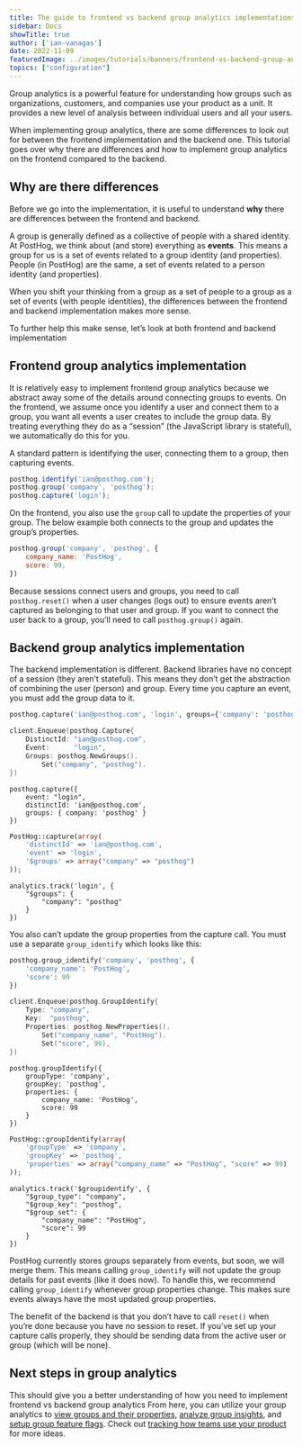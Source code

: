 ```yaml
---
title: The guide to frontend vs backend group analytics implementations
sidebar: Docs
showTitle: true
author: ['ian-vanagas']
date: 2022-11-09
featuredImage: ../images/tutorials/banners/frontend-vs-backend-group-analytics.png
topics: ["configuration"]
---
```


Group analytics is a powerful feature for understanding how groups such as organizations, customers, and companies use your product as a unit. It provides a new level of analysis between individual users and all your users.

When implementing group analytics, there are some differences to look out for between the frontend implementation and the backend one. This tutorial goes over why there are differences and how to implement group analytics on the frontend compared to the backend.

## Why are there differences

Before we go into the implementation, it is useful to understand **why** there are differences between the frontend and backend. 

A group is generally defined as a collective of people with a shared identity. At PostHog, we think about (and store) everything as **events**. This means a group for us is a set of events related to a group identity (and properties). People (in PostHog) are the same, a set of events related to a person identity (and properties). 

When you shift your thinking from a group as a set of people to a group as a set of events (with people identities), the differences between the frontend and backend implementation makes more sense.

To further help this make sense, let’s look at both frontend and backend implementation

## Frontend group analytics implementation

It is relatively easy to implement frontend group analytics because we abstract away some of the details around connecting groups to events. On the frontend, we assume once you identify a user and connect them to a group, you want all events a user creates to include the group data. By treating everything they do as a “session” (the JavaScript library is stateful), we automatically do this for you.

A standard pattern is identifying the user, connecting them to a group, then capturing events.

```js
posthog.identify('ian@posthog.com');
posthog.group('company', 'posthog');
posthog.capture('login');
```

On the frontend, you also use the `group` call to update the properties of your group. The below example both connects to the group and updates the group’s properties.

```js
posthog.group('company', 'posthog', {
    company_name: 'PostHog',
    score: 99,
})
```

Because sessions connect users and groups, you need to call `posthog.reset()` when a user changes (logs out) to ensure events aren’t captured as belonging to that user and group. If you want to connect the user back to a group, you’ll need to call `posthog.group()` again.

## Backend group analytics implementation

The backend implementation is different. Backend libraries have no concept of a session (they aren’t stateful). This means they don’t get the abstraction of combining the user (person) and group. Every time you capture an event, you must add the group data to it.

<MultiLanguage>

```python
posthog.capture('ian@posthog.com', 'login', groups={'company': 'posthog'})
```

```go
client.Enqueue(posthog.Capture{
    DistinctId: "ian@posthog.com",
    Event:      "login",
    Groups: posthog.NewGroups().
        Set("company", "posthog").
})
```

```node
posthog.capture({
    event: "login",
    distinctId: 'ian@posthog.com',
    groups: { company: 'posthog' }
})
```

```php
PostHog::capture(array(
    'distinctId' => 'ian@posthog.com',
    'event' => 'login',
    '$groups' => array("company" => "posthog")
));
```

```segment
analytics.track('login', {
    "$groups": {
        "company": "posthog"
    }
})
```

</MultiLanguage>

You also can’t update the group properties from the capture call. You must use a separate `group_identify` which looks like this:

<MultiLanguage>

```python
posthog.group_identify('company', 'posthog', {
    'company_name': 'PostHog',
    'score': 99
})
```

```go
client.Enqueue(posthog.GroupIdentify{
    Type: "company",
    Key:  "posthog",
    Properties: posthog.NewProperties().
        Set("company_name", "PostHog").
        Set("score", 99),
})
```

```node
posthog.groupIdentify({
    groupType: 'company',
    groupKey: 'posthog',
    properties: {
        company_name: 'PostHog',
        score: 99
    }
})
```

```php
PostHog::groupIdentify(array(
    'groupType' => 'company',
    'groupKey' => 'posthog',
    'properties' => array("company_name" => "PostHog", "score" => 99)
));
```

```segment
analytics.track('$groupidentify', {
    "$group_type": "company",
    "$group_key": "posthog",
    "$group_set": {
        "company_name": "PostHog",
        "score": 99
    }
})
```

</MultiLanguage>

PostHog currently stores groups separately from events, but soon, we will merge them. This means calling `group_identify` will not update the group details for past events (like it does now). To handle this, we recommend calling `group_identify` whenever group properties change. This makes sure events always have the most updated group properties.

The benefit of the backend is that you don’t have to call `reset()` when you’re done because you have no session to reset. If you’ve set up your capture calls properly, they should be sending data from the active user or group (which will be none).

## Next steps in group analytics

This should give you a better understanding of how you need to implement frontend vs backend group analytics From here, you can utilize your group analytics to [view groups and their properties](/manual/group-analytics#viewing-groups-and-their-properties), [analyze group insights](/manual/group-analytics#analyzing-group-insights), and [setup group feature flags](/manual/group-analytics#integrating-groups-with-feature-flags). Check out [tracking how teams use your product](/tutorials/tracking-teams) for more ideas.

<NewsletterTutorial compact/>